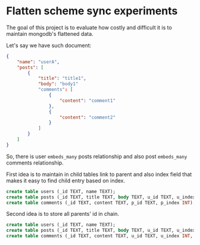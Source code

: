 # Flatten scheme sync experiments

The goal of this project is to evaluate how costly and difficult it is to maintain mongodb's flattened data.

Let's say we have such document:

```json
{
    "name": "userA",
    "posts": [
        {
            "title": "title1",
            "body": "body1"
            "comments": [
                {
                    "content": "comment1"
                },
                {
                    "content": "comment2"
                }
            ]
        }
    ]
}
```

So, there is user `embeds_many` posts relationship and also post `embeds_many` comments relationship.

First idea is to maintain in child tables link to parent and also index field that makes it easy to find child entry based on index.

```sql
create table users (_id TEXT, name TEXT);
create table posts (_id TEXT, title TEXT, body TEXT, u_id TEXT, u_index INT);
create table comments (_id TEXT, content TEXT, p_id TEXT, p_index INT);
```

Second idea is to store all parents' id in chain.

```sql
create table users (_id TEXT, name TEXT);
create table posts (_id TEXT, title TEXT, body TEXT, u_id TEXT, u_index INT);
create table comments (_id TEXT, content TEXT, u_id TEXT, u_index INT, p_id TEXT, p_index INT);
```